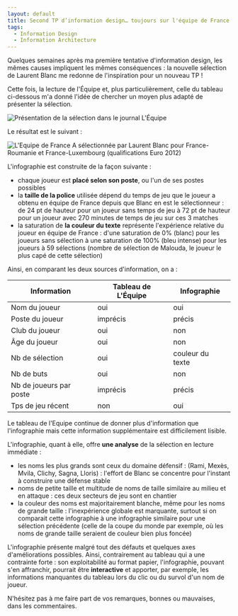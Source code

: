 ```yaml
---
layout: default
title: Second TP d’information design… toujours sur l'équipe de France
tags:
  - Information Design
  - Information Architecture
---
```


Quelques semaines après ma première tentative d'information design, les mêmes
causes impliquent les mêmes conséquences : la nouvelle sélection de Laurent
Blanc me redonne de l'inspiration pour un nouveau TP !

Cette fois, la lecture de l'Équipe et, plus particulièrement, celle du tableau
ci-dessous m'a donné l'idée de chercher un moyen plus adapté de présenter la
sélection.

![Présentation de la sélection dans le journal L'Équipe](../../assets/images/fff-selection-by-lequipe.png)

Le résultat est le suivant :

![L'Equipe de France A sélectionnée par Laurent Blanc pour France-Roumanie et France-Luxembourg (qualifications Euro 2012)](../../assets/images/fff-selection-by-mick.png)

L'infographie est construite de la façon suivante :

- chaque joueur est **placé selon son poste**, ou l'un de ses postes possibles
- la **taille de la police** utilisée dépend du temps de jeu que le joueur a
  obtenu en équipe de France depuis que Blanc en est le sélectionneur : de 24 pt
  de hauteur pour un joueur sans temps de jeu à 72 pt de hauteur pour un joueur
  avec 270 minutes de temps de jeu sur ces 3 matches
- la saturation de **la couleur du texte** représente l'expérience relative du
  joueur en équipe de France : d'une saturation de 0% (blanc) pour les joueurs
  sans sélection à une saturation de 100% (bleu intense) pour les joueurs à 59
  sélections (nombre de sélection de Malouda, le joueur le plus capé de cette
  sélection)

Ainsi, en comparant les deux sources d'information, on a :

| **Information**         | **Tableau de L'Équipe** | **Infographie**  |
| ----------------------- | ----------------------- | ---------------- |
| Nom du joueur           | oui                     | oui              |
| Poste du joueur         | imprécis                | précis           |
| Club du joueur          | oui                     | non              |
| Âge du joueur           | oui                     | non              |
| Nb de sélection         | oui                     | couleur du texte |
| Nb de buts              | oui                     | non              |
| Nb de joueurs par poste | imprécis                | précis           |
| Tps de jeu récent       | non                     | oui              |

Le tableau de l'Equipe continue de donner plus d'information que l'infographie
mais cette information supplémentaire est difficilement lisible.

L'infographie, quant à elle, offre **une analyse** de la sélection en lecture
immédiate :

- les noms les plus grands sont ceux du domaine défensif : (Rami, Mexès, Mvila,
  Clichy, Sagna, Lloris) : l'effort de Blanc se concentre pour l'instant à
  construire une défense stable
- noms de petite taille et multitude de noms de taille similaire au milieu et en
  attaque : ces deux secteurs de jeu sont en chantier
- la couleur des noms est majoritairement blanche, même pour les noms de grande
  taille : l'inexpérience globale est marquante, surtout si on comparait cette
  infographie à une infographie similaire pour une sélection précédente (celle
  de la coupe du monde par exemple, où les noms de grande taille seraient de
  couleur bien plus foncée)

L'infographie présente malgré tout des défauts et quelques axes d'améliorations
possibles. Ainsi, contrairement au tableau qui a une contrainte forte : son
exploitabilité au format papier, l'infographie, pouvant s'en affranchir,
pourrait être **interactive** et apporter, par exemple, les informations
manquantes du tableau lors du clic ou du survol d'un nom de joueur.

N'hésitez pas à me faire part de vos remarques, bonnes ou mauvaises, dans les
commentaires.
